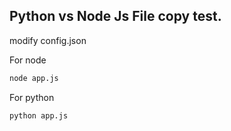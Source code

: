 ## Python vs Node Js File copy test.

modify config.json

For node
```sh
node app.js
```

For python
```sh
python app.js
```